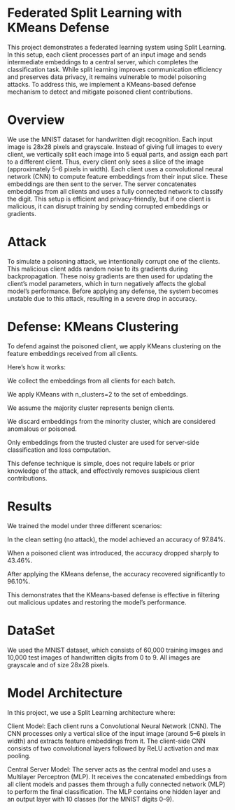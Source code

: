 # Federated Split Learning with KMeans Defense
This project demonstrates a federated learning system using Split Learning. In this setup, each client processes part of an input image and sends intermediate embeddings to a central server, which completes the classification task. While split learning improves communication efficiency and preserves data privacy, it remains vulnerable to model poisoning attacks. To address this, we implement a KMeans-based defense mechanism to detect and mitigate poisoned client contributions.
# Overview
We use the MNIST dataset for handwritten digit recognition. Each input image is 28x28 pixels and grayscale. Instead of giving full images to every client, we vertically split each image into 5 equal parts, and assign each part to a different client. Thus, every client only sees a slice of the image (approximately 5–6 pixels in width).
Each client uses a convolutional neural network (CNN) to compute feature embeddings from their input slice. These embeddings are then sent to the server. The server concatenates embeddings from all clients and uses a fully connected network to classify the digit.
This setup is efficient and privacy-friendly, but if one client is malicious, it can disrupt training by sending corrupted embeddings or gradients.
# Attack
To simulate a poisoning attack, we intentionally corrupt one of the clients. This malicious client adds random noise to its gradients during backpropagation. These noisy gradients are then used for updating the client’s model parameters, which in turn negatively affects the global model’s performance.
Before applying any defense, the system becomes unstable due to this attack, resulting in a severe drop in accuracy.
# Defense: KMeans Clustering
To defend against the poisoned client, we apply KMeans clustering on the feature embeddings received from all clients.

Here’s how it works:

We collect the embeddings from all clients for each batch.

We apply KMeans with n_clusters=2 to the set of embeddings.

We assume the majority cluster represents benign clients.

We discard embeddings from the minority cluster, which are considered anomalous or poisoned.

Only embeddings from the trusted cluster are used for server-side classification and loss computation.

This defense technique is simple, does not require labels or prior knowledge of the attack, and effectively removes suspicious client contributions.
#  Results
We trained the model under three different scenarios:

In the clean setting (no attack), the model achieved an accuracy of 97.84%.

When a poisoned client was introduced, the accuracy dropped sharply to 43.46%.

After applying the KMeans defense, the accuracy recovered significantly to 96.10%.

This demonstrates that the KMeans-based defense is effective in filtering out malicious updates and restoring the model’s performance.
# DataSet
We used the MNIST dataset, which consists of 60,000 training images and 10,000 test images of handwritten digits from 0 to 9. All images are grayscale and of size 28x28 pixels.
# Model Architecture
In this project, we use a Split Learning architecture where:

Client Model: Each client runs a Convolutional Neural Network (CNN). The CNN processes only a vertical slice of the input image (around 5–6 pixels in width) and extracts feature embeddings from it. The client-side CNN consists of two convolutional layers followed by ReLU activation and max pooling.

Central Server Model: The server acts as the central model and uses a Multilayer Perceptron (MLP). It receives the concatenated embeddings from all client models and passes them through a fully connected network (MLP) to perform the final classification. The MLP contains one hidden layer and an output layer with 10 classes (for the MNIST digits 0–9).
